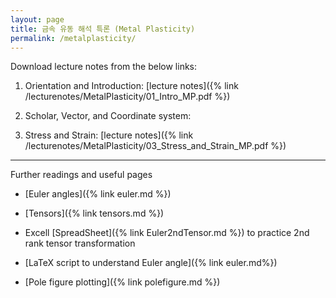 ```yaml
---
layout: page
title: 금속 유동 해석 특론 (Metal Plasticity)
permalink: /metalplasticity/
---
```


Download lecture notes from the below links:

1. Orientation and Introduction: [lecture notes]({% link /lecturenotes/MetalPlasticity/01_Intro_MP.pdf %})

2. Scholar, Vector, and Coordinate system:

3. Stress and Strain: [lecture notes]({% link /lecturenotes/MetalPlasticity/03_Stress_and_Strain_MP.pdf %})

--------------------------
Further readings and useful pages

- [Euler angles]({% link euler.md %})

- [Tensors]({% link tensors.md %})

- Excell [SpreadSheet]({% link Euler2ndTensor.md %}) to practice 2nd rank tensor transformation

- [LaTeX script to understand Euler angle]({% link euler.md%})

- [Pole figure plotting]({% link polefigure.md %})
